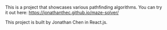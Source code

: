 This is a project that showcases various pathfinding algorithms. 
You can try it out here: https://jonathanthec.github.io/maze-solver/

This project is built by Jonathan Chen in React.js. 

